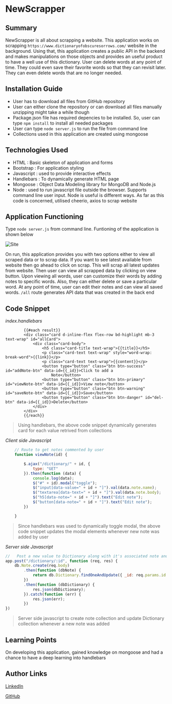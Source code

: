 # NewScrapper

## Summary
NewScrapper is all about scrapping a website. This application works on scrapping `https://www.dictionaryofobscuresorrows.com/` website in the background. Using that, this application creates a public API in the backend and makes manipulations on those objects and provides an useful product to have a well use of this dictionary. User can delete words at any point of time. They could even save their favorite words so that they can revisit later. They can even delete words that are no longer needed.

## Installation Guide
* User has to download all files from GitHub repository
* User can either clone the repository or can download all files manually unzipping might take a while though
* Package.json file has required depencies to be installed. So, user can type `npm install` to install all needed packages
* User can type `node server.js` to run the file from command line
* Collections used in this application are created using mongoose

## Technologies Used
- HTML : Basic skeleton of application and forms
- Bootstrap : For application styling
- Javascript : used to provide interactive effects
- Handlebars : To dynamically generate HTML page
- Mongoose : Object Data Modeling library for MongoDB and Node.js
- Node : used to run javascript file outside the browser. Supports command line user input. Node is useful is different ways. As
far as this code is concerned, utilised cheerio, axios to scrap website

## Application Functioning
Type `node server.js` from command line. Funtioning of the application is shown below

![Site](DictionaryScrapper.gif)

On run, this application provides you with two options either to view all scraped data or to scrap data. If you want to see latest available from website then go ahead to click on scrap. This will scrap all latest updates from website. Then user can view all scrapped data by clicking on view button. Upon viewing all words, user can customize their words by adding notes to specific words. Also, they can either delete or save a particular word. At any point of time, user can edit their notes and can view all saved words. `/all` route generates API data that was created in the back end

## Code Snippet
*index.handlebars*

```Handlebars
        {{#each result}}
        <div class="card d-inline-flex flex-row bd-highlight mb-3 text-wrap" id="allCard">
            <div class="card-body">
                <h5 class="card-title text-wrap">{{title}}</h5>
                <p class="card-text text-wrap" style="word-wrap: break-word">{{link}}</p>
                <p class="card-text text-wrap">{{content}}</p>
                <button type="button" class="btn btn-success" id="addNote-btn" data-id={{_id}}>Click to add a
                    Note</button>
                <button type="button" class="btn btn-primary" id="viewNote-btn" data-id={{_id}}>View note</button>
                <button type="button" class="btn btn-warning" id="saveNote-btn" data-id={{_id}}>Save</button>
                <button type="button" class="btn btn-danger" id="del-btn" data-id={{_id}}>Delete</button>
            </div>
        </div>
        {{/each}}
```

> Using handlebars, the above code snippet dynamically generates card for each value retrived from collections

*Client side Javascript*

```Javascript
    // Route to get notes commented by user
    function viewNote(id) {

        $.ajax("/dictionary/" + id, {
            type: "GET"
        }).then(function (data) {
            console.log(data);
            $("#" + id).modal("toggle");
            $("input[data-value=" + id + "]").val(data.note.name);
            $("textarea[data-text=" + id + "]").val(data.note.body);
            $("h5[data-note=" + id + "]").text("Edit note");
            $("button[data-note=" + id + "]").text("Edit note");
        })

    }
```

> Since handlebars was used to dynamically toggle modal, the above code snippet updates the modal elements whenever new note was added by user

*Server side Javascript*

```Javascript
//   Post a new value to Dictionary along with it's associated note and note collections
app.post("/dictionary/:id", function (req, res) {
    db.Note.create(req.body)
        .then(function (dbNote) {
            return db.Dictionary.findOneAndUpdate({ _id: req.params.id }, { note: dbNote._id }, { new: true });
        })
        .then(function (dbDictionary) {
            res.json(dbDictionary);
        }).catch(function (err) {
            res.json(err);
        })
})
```

> Server side javascript to create note collection and update Dictionary collection whenever a new note was added

## Learning Points
On developing this application, gained knowledge on mongoose and had a chance to have a deep learning into handlebars

## Author Links
[LinkedIn](https://www.linkedin.com/in/mahisha-gunasekaran-0a780a88/)

[GitHub](https://github.com/Mahi-Mani)
